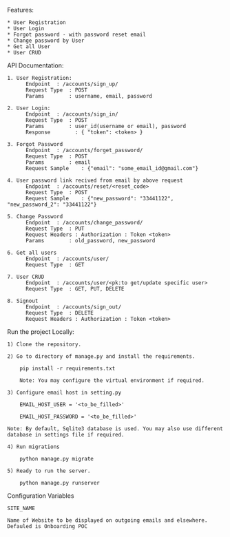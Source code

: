 
Features:

	* User Registration
	* User Login
	* Forgot password - with password reset email
	* Change password by User
	* Get all User
	* User CRUD 
 
 API Documentation:
 
    1. User Registration:
	      Endpoint	: /accounts/sign_up/
	      Request Type	: POST
	      Params		: username, email, password
        
    2. User Login:
	      Endpoint	: /accounts/sign_in/
	      Request Type	: POST
	      Params		: user_id(username or email), password
	      Response        : { "token": <token> }
        
    3. Forgot Password
	      Endpoint	: /accounts/forget_password/
	      Request Type	: POST
	      Params		: email
	      Request Sample 	: {"email": "some_email_id@gmail.com"}
        
    4. User password link recived from email by above request
	      Endpoint	: /accounts/reset/<reset_code>
	      Request Type	: POST
	      Request Sample 	: {"new_password": "33441122", "new_password_2": "33441122"}
        
    5. Change Password
	      Endpoint	: /accounts/change_password/
	      Request Type	: PUT
	      Request Headers : Authorization : Token <token>
	      Params		: old_password, new_password
        
    6. Get all users
	      Endpoint	: /accounts/user/
	      Request Type	: GET
        
    7. User CRUD
	      Endpoint	: /accounts/user/<pk:to get/update specific user>
	      Request Type	: GET, PUT, DELETE
        
    8. Signout
	      Endpoint	: /accounts/sign_out/
	      Request Type	: DELETE
	      Request Headers : Authorization : Token <token>




Run the project Locally:

	1) Clone the repository.

	2) Go to directory of manage.py and install the requirements.

		pip install -r requirements.txt

		Note: You may configure the virtual environment if required.

	3) Configure email host in setting.py

		EMAIL_HOST_USER = '<to_be_filled>'

		EMAIL_HOST_PASSWORD = '<to_be_filled>'

	Note: By default, Sqlite3 database is used. You may also use different database in settings file if required.
	
	4) Run migrations
		
		python manage.py migrate
	
	5) Ready to run the server.

		python manage.py runserver


Configuration Variables

	SITE_NAME
		
	Name of Website to be displayed on outgoing emails and elsewhere. Defauled is Onboarding POC



